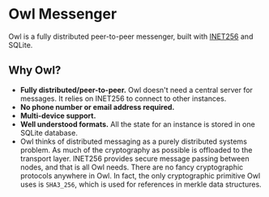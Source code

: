 # Owl Messenger

Owl is a fully distributed peer-to-peer messenger, built with
[INET256](https://github.com/inet256/inet256) and SQLite.

## Why Owl?
- **Fully distributed/peer-to-peer.**
Owl doesn't need a central server for messages.  It relies on INET256 to connect to other instances.
- **No phone number or email address required.**
- **Multi-device support.**
- **Well understood formats.**
All the state for an instance is stored in one SQLite database.
- Owl thinks of distributed messaging as a purely distributed systems problem.
As much of the cryptography as possible is offloaded to the transport layer.
INET256 provides secure message passing between nodes, and that is all Owl needs.
There are no fancy cryptographic protocols anywhere in Owl.
In fact, the only cryptographic primitive Owl uses is `SHA3_256`, which is used for references in merkle data structures.
